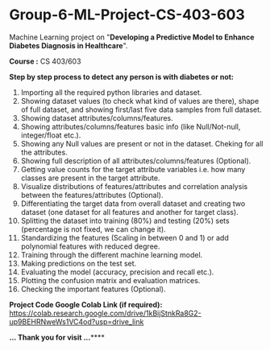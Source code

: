 # Group-6-ML-Project-CS-403-603

Machine Learning project on "**Developing a Predictive Model to Enhance Diabetes Diagnosis in Healthcare**".

**Course :** CS 403/603

**Step by step process to detect any person is with diabetes or not:**
01. Importing all the required python libraries and dataset.
02. Showing dataset values (to check what kind of values are there), shape of full dataset, and showing first/last five data samples from full dataset.
03. Showing dataset attributes/columns/features.
04. Showing attributes/columns/features basic info (like Null/Not-null, integer/float etc.).
05. Showing any Null values are present or not in the dataset. Cheking for all the attributes.
06. Showing full description of all attributes/columns/features (Optional).
07. Getting value counts for the target attribute variables i.e. how many classes are present in the target attribute.
08. Visualize distributions of features/attributes and correlation analysis between the features/attributes (Optional).
09. Differentiating the target data from overall dataset and creating two dataset (one dataset for all features and another for target class).
10. Splitting the dataset into training (80%) and testing (20%) sets (percentage is not fixed, we can change it).
11. Standardizing the features (Scaling in between 0 and 1) or add polynomial features with reduced degree.
12. Training through the different machine learning model.
13. Making predictions on the test set.
14. Evaluating the model (accuracy, precision and recall etc.).
15. Plotting the confusion matrix and evaluation matrices.
16. Checking the important features (Optional).

**Project Code Google Colab Link (if required):** https://colab.research.google.com/drive/1kBijStnkRa8G2-up9BEHRNweWs1VC4od?usp=drive_link

**... Thank you for visit ...******
